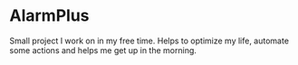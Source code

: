 # AlarmPlus
Small project I work on in my free time.
Helps to optimize my life, automate some actions and helps me get up in the morning.
